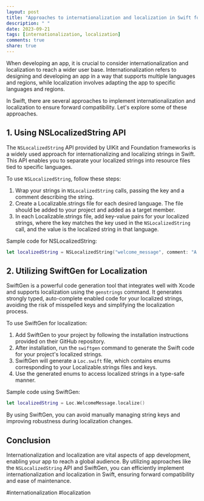 ```yaml
---
layout: post
title: "Approaches to internationalization and localization in Swift for forward compatibility"
description: " "
date: 2023-09-21
tags: [internationalization, localization]
comments: true
share: true
---
```


When developing an app, it is crucial to consider internationalization and localization to reach a wider user base. Internationalization refers to designing and developing an app in a way that supports multiple languages and regions, while localization involves adapting the app to specific languages and regions.

In Swift, there are several approaches to implement internationalization and localization to ensure forward compatibility. Let's explore some of these approaches.

## 1. Using NSLocalizedString API

The `NSLocalizedString` API provided by UIKit and Foundation frameworks is a widely used approach for internationalizing and localizing strings in Swift. This API enables you to separate your localized strings into resource files tied to specific languages.

To use `NSLocalizedString`, follow these steps:

1. Wrap your strings in `NSLocalizedString` calls, passing the key and a comment describing the string.
2. Create a Localizable.strings file for each desired language. The file should be added to your project and added as a target member.
3. In each Localizable.strings file, add key-value pairs for your localized strings, where the key matches the key used in the `NSLocalizedString` call, and the value is the localized string in that language.

Sample code for NSLocalizedString:

```swift
let localizedString = NSLocalizedString("welcome_message", comment: "A welcome message")

```

## 2. Utilizing SwiftGen for Localization

SwiftGen is a powerful code generation tool that integrates well with Xcode and supports localization using the `genstrings` command. It generates strongly typed, auto-complete enabled code for your localized strings, avoiding the risk of misspelled keys and simplifying the localization process.

To use SwiftGen for localization:

1. Add SwiftGen to your project by following the installation instructions provided on their GitHub repository.
2. After installation, run the `swiftgen` command to generate the Swift code for your project's localized strings.
3. SwiftGen will generate a `Loc.swift` file, which contains enums corresponding to your Localizable.strings files and keys.
4. Use the generated enums to access localized strings in a type-safe manner.

Sample code using SwiftGen:

```swift
let localizedString = Loc.WelcomeMessage.localize()

```

By using SwiftGen, you can avoid manually managing string keys and improving robustness during localization changes.

## Conclusion

Internationalization and localization are vital aspects of app development, enabling your app to reach a global audience. By utilizing approaches like the `NSLocalizedString` API and SwiftGen, you can efficiently implement internationalization and localization in Swift, ensuring forward compatibility and ease of maintenance.

#internationalization #localization